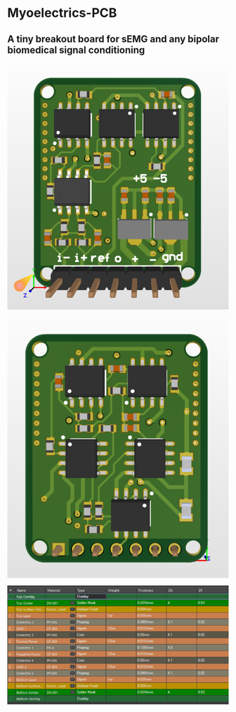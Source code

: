 # Myoelectrics-PCB

## A tiny breakout board for sEMG and any bipolar biomedical signal conditioning
![3D top](README_pics/top3D.PNG)
![3D bottom](README_pics/bot3D.PNG)

![Stack-up](README_pics/stackup.PNG)

